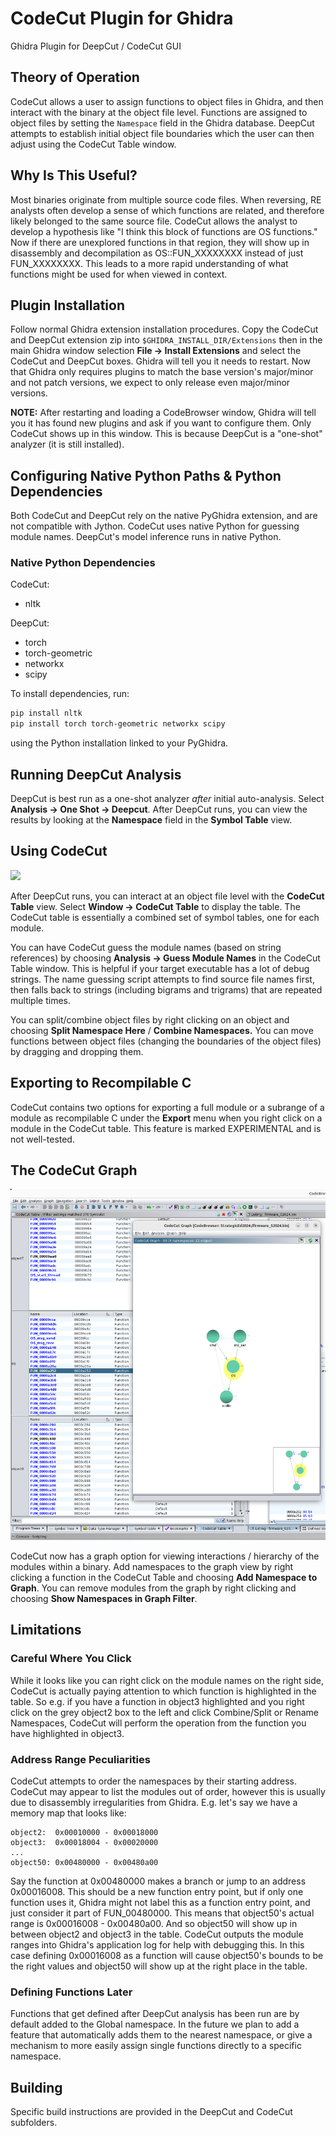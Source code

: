# CodeCut Plugin for Ghidra
Ghidra Plugin for DeepCut / CodeCut GUI

## Theory of Operation
CodeCut allows a user to assign functions to object files in Ghidra, and then interact with the binary at the object file level.  Functions are assigned to object files by setting the `Namespace` field in the Ghidra database.  DeepCut attempts to establish initial object file boundaries which the user can then adjust using the CodeCut Table window.

## Why Is This Useful?
Most binaries originate from multiple source code files.  When reversing, RE analysts often develop a sense of which functions are related, and therefore likely belonged to the same source file.  CodeCut allows the analyst to develop a hypothesis like "I think this block of functions are OS functions." Now if there are unexplored functions in that region, they will show up in disassembly and decompilation as OS::FUN_XXXXXXXX instead of just FUN_XXXXXXXX.  This leads to a more rapid understanding of what functions might be used for when viewed in context.

## Plugin Installation
Follow normal Ghidra extension installation procedures.  Copy the CodeCut and DeepCut extension zip into `$GHIDRA_INSTALL_DIR/Extensions` then in the main Ghidra window selection **File -> Install Extensions** and select the CodeCut and DeepCut boxes.  Ghidra will tell you it needs to restart.  Now that Ghidra only requires plugins to match the base version's major/minor and not patch versions, we expect to only release even major/minor versions.

**NOTE:** After restarting and loading a CodeBrowser window, Ghidra will tell you it has found new plugins and ask if you want to configure them.  Only CodeCut shows up in this window.  This is because DeepCut is a "one-shot" analyzer (it is still installed).

## Configuring Native Python Paths & Python Dependencies
Both CodeCut and DeepCut rely on the native PyGhidra extension, and are not compatible with Jython. CodeCut uses native Python for guessing module names.  DeepCut's model inference runs in native Python.  

### Native Python Dependencies

CodeCut: 
- nltk

DeepCut: 
- torch
- torch-geometric
- networkx
- scipy

To install dependencies, run:
```bash
pip install nltk
pip install torch torch-geometric networkx scipy
```
using the Python installation linked to your PyGhidra.


## Running DeepCut Analysis
DeepCut is best run as a one-shot analyzer *after* initial auto-analysis.  Select **Analysis -> One Shot -> Deepcut**.  After DeepCut runs, you can view the results by looking at the **Namespace** field in the **Symbol Table** view.

## Using CodeCut
![](img/codecut-run.png)

After DeepCut runs, you can interact at an object file level with the **CodeCut Table** view.  Select **Window -> CodeCut Table** to display the table.  The CodeCut table is essentially a combined set of symbol tables, one for each module. 

You can have CodeCut guess the module names (based on string references) by choosing **Analysis -> Guess Module Names** in the CodeCut Table window.  This is helpful if your target executable has a lot of debug strings.  The name guessing script attempts to find source file names first, then falls back to strings (including bigrams and trigrams) that are repeated multiple times.

You can split/combine object files by right clicking on an object and choosing **Split Namespace Here** / **Combine Namespaces.**  You can move functions between object files (changing the boundaries of the object files) by dragging and dropping them.

## Exporting to Recompilable C

CodeCut contains two options for exporting a full module or a subrange of a module as recompilable C under the **Export** menu when you right click on a module in the CodeCut table.  This feature is marked EXPERIMENTAL and is not well-tested.

## The CodeCut Graph
![](img/graph-pic.png)

CodeCut now has a graph option for viewing interactions / hierarchy of the modules within a binary.  Add namespaces to the graph view by right clicking a function in the CodeCut Table and choosing **Add Namespace to Graph**.  You can remove modules from the graph by right clicking and choosing **Show Namespaces in Graph Filter**.

## Limitations

### Careful Where You Click
While it looks like you can right click on the module names on the right side, CodeCut is actually paying attention to which function is highlighted in the table.  So e.g. if you have a function in object3 highlighted and you right click on the grey object2 box to the left and click Combine/Split or Rename Namespaces, CodeCut will perform the operation from the function you have highlighted in object3.

### Address Range Peculiarities
CodeCut attempts to order the namespaces by their starting address.  CodeCut may appear to list the modules out of order, however this is usually due to disassembly irregularities from Ghidra.  E.g. let's say we have a memory map that looks like:

```
object2:  0x00010000 - 0x00018000
object3:  0x00018004 - 0x00020000
...
object50: 0x00480000 - 0x00480a00
```

Say the function at 0x00480000 makes a branch or jump to an address 0x00016008.  This should be a new function entry point, but if only one function uses it, Ghidra might not label this as a function entry point, and just consider it part of FUN_00480000.  This means that object50's actual range is 0x00016008 - 0x00480a00.  And so object50 will show up in between object2 and object3 in the table.  CodeCut outputs the module ranges into Ghidra's application log for help with debugging this.  In this case defining 0x00016008 as a function will cause object50's bounds to be the right values and object50 will show up at the right place in the table.

### Defining Functions Later
Functions that get defined after DeepCut analysis has been run are by default added to the Global namespace.  In the future we plan to add a feature that automatically adds them to the nearest namespace, or give a mechanism to more easily assign single functions directly to a specific namespace.

## Building
Specific build instructions are provided in the DeepCut and CodeCut subfolders.
